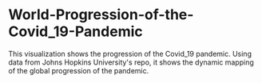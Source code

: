# World-Progression-of-the-Covid_19-Pandemic
This visualization shows the progression of the Covid_19 pandemic. Using data from Johns Hopkins University's repo, it shows the dynamic mapping of the global progression of the pandemic.
